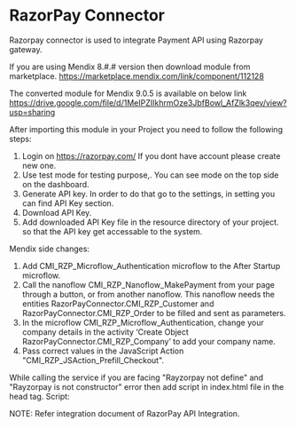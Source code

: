 # RazorPay Connector
Razorpay connector is used to integrate Payment API using Razorpay gateway.

If you are using Mendix 8.#.# version then download module from marketplace.
https://marketplace.mendix.com/link/component/112128

The converted module for Mendix 9.0.5 is available on below link
https://drive.google.com/file/d/1MeIPZIIkhrmOze3JbfBowl_AfZlk3qev/view?usp=sharing

After importing this module in your Project you need to follow the following steps:
1. Login on https://razorpay.com/  If you dont have account please create new one.
2. Use test mode for testing purpose,. You can see mode on the top side on the dashboard.
3. Generate API key. In order to do that go to the settings, in setting you can find API Key section.
4. Download API Key.
5. Add downloaded API Key file in the resource directory of your project. so that the API key get accessable to the system.

Mendix side changes:
1. Add CMI_RZP_Microflow_Authentication microflow to the After Startup microflow.
2. Call the nanoflow CMI_RZP_Nanoflow_MakePayment from your page through a button, or from another nanoflow. 
   This nanoflow needs the entities RazorPayConnector.CMI_RZP_Customer and RazorPayConnector.CMI_RZP_Order to be filled and sent as parameters.
3. In the microflow CMI_RZP_Microflow_Authentication, change your company details in the activity ‘Create Object RazorPayConnector.CMI_RZP_Company’ to add your company name.
4. Pass correct values in the JavaScript Action "CMI_RZP_JSAction_Prefill_Checkout".

While calling the service if you are facing "Rayzorpay not define" and "Rayzorpay is not constructor" error then add script in index.html file in the head tag.
      Script:
      <script src="https://checkout.razorpay.com/v1/checkout.js"></script>
      
NOTE: Refer integration document of RazorPay API Integration. 
      
